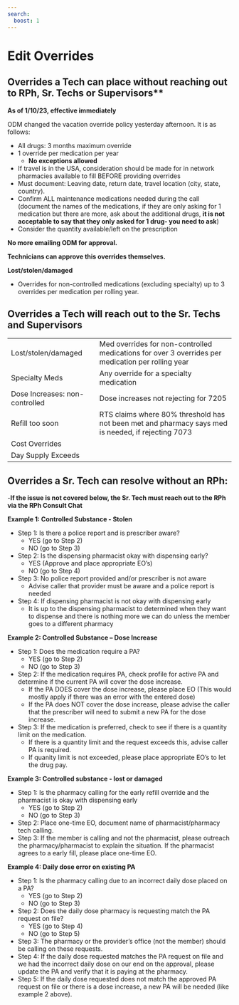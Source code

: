 ```yaml
---
search:
  boost: 1
---
```


# Edit Overrides

## Overrides a Tech can place without reaching out to RPh, Sr. Techs or Supervisors**

**As of 1/10/23, effective immediately**

ODM changed the vacation override policy yesterday afternoon. It is as follows:   

- All drugs: 3 months maximum override  
- 1 override per medication per year  
    - **No exceptions allowed** 
- If travel is in the USA, consideration should be made for in network pharmacies available to fill BEFORE providing overrides
- Must document: Leaving date, return date, travel location (city, state, country).
- Confirm ALL maintenance medications needed during the call (document the names of the medications, if they are only asking for 1 medication but there are more, ask about the additional drugs, **it is not acceptable to say that they only asked for 1 drug- you need to ask**)
- Consider the quantity available/left on the prescription 

**No more emailing ODM for approval.**

**Technicians can approve this overrides themselves.**


**Lost/stolen/damaged** 
- Overrides for non-controlled medications (excluding specialty) up to 3 overrides per medication per rolling year.

## Overrides a Tech will reach out to the Sr. Techs and Supervisors

| | |
| :--- | :--- |
| Lost/stolen/damaged | Med overrides for non-controlled medications for over 3 overrides per medication per rolling year |
| Specialty Meds | Any override for a specialty medication |
| Dose Increases: non-controlled | Dose increases not rejecting for 7205 |
| Refill too soon | RTS claims where 80% threshold has not been met and pharmacy says med is needed, if rejecting 7073 |
| Cost Overrides | |
| Day Supply Exceeds | |

## Overrides a Sr. Tech can resolve without an RPh:
-**If the issue is not covered below, the Sr. Tech must reach out to the RPh via the RPh Consult Chat**

**Example 1: Controlled Substance - Stolen**
- Step 1: Is there a police report and is prescriber aware? 
  - YES (go to Step 2)
  - NO (go to Step 3)
- Step 2: Is the dispensing pharmacist okay with dispensing early? 
  - YES (Approve and place appropriate EO’s)
  - NO (go to Step 4)
- Step 3: No police report provided and/or prescriber is not aware
  - Advise caller that provider must be aware and a police report is needed
- Step 4: If dispensing pharmacist is not okay with dispensing early
  - It is up to the dispensing pharmacist to determined when they want to dispense and there is nothing more we can do unless the member goes to a different pharmacy
 

**Example 2: Controlled Substance – Dose Increase**
- Step 1: Does the medication require a PA?
  - YES (go to Step 2)
  - NO (go to Step 3)
- Step 2: If the medication requires PA, check profile for active PA and determine if the current PA will cover the dose increase.
  - If the PA DOES cover the dose increase, please place EO (This would mostly apply if there was an error with the entered dose)
  - If the PA does NOT cover the dose increase, please advise the caller that the prescriber will need to submit a new PA for the dose increase.
- Step 3: If the medication is preferred, check to see if there is a quantity limit on the medication.
  - If there is a quantity limit and the request exceeds this, advise caller PA is required. 
  - If quanity limit is not exceeded, please place appropriate EO’s to let the drug pay.
 

**Example 3: Controlled substance - lost or damaged**
- Step 1: Is the pharmacy calling for the early refill override and the pharmacist is okay with dispensing early
  - YES (go to Step 2)
  - NO (go to Step 3)
- Step 2: Place one-time EO, document name of pharmacist/pharmacy tech calling.
- Step 3: If the member is calling and not the pharmacist, please outreach the pharmacy/pharmacist to explain the situation. If the pharmacist agrees to a early fill, please place one-time EO.
 
 
**Example 4: Daily dose error on existing PA**
- Step 1: Is the pharmacy calling due to an incorrect daily dose placed on a PA?
  - YES (go to Step 2)
  - NO (go to Step 3)
- Step 2: Does the daily dose pharmacy is requesting match the PA request on file?
  - YES (go to Step 4)
  - NO (go to Step 5)
- Step 3: The pharmacy or the provider’s office (not the member) should be calling on these requests.
- Step 4: If the daily dose requested matches the PA request on file and we had the incorrect daily dose on our end on the approval, please update the PA and verify that it is paying at the pharmacy.
- Step 5: If the daily dose requested does not match the approved PA request on file or there is a dose increase, a new PA will be needed (like example 2 above). 
